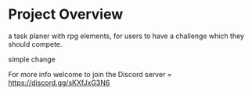 # Project Overview
a task planer with rpg elements, for users to have a challenge which they should compete. 

simple change

For more info welcome to join the Discord server = https://discord.gg/sKXfJxG3N6
